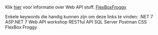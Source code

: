 Klik [hier](https://cwoodruff.github.io/web-api-workshop/) voor informatie over Web API stuff.
[FlexBoxFroggy](https://flexboxfroggy.com/)

Enkele keywords die handig kunnen zijn om deze links te vinden:
.NET 7
ASP.NET 7 Web API workshop
RESTful API
SQL Server
Postman
CSS
FlexBox Froggy